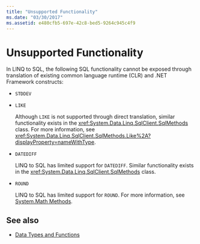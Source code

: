 ```yaml
---
title: "Unsupported Functionality"
ms.date: "03/30/2017"
ms.assetid: e480cfb5-697e-42c8-bed5-9264c945c4f9
---
```

# Unsupported Functionality
In LINQ to SQL, the following SQL functionality cannot be exposed through translation of existing common language runtime (CLR) and .NET Framework constructs:  
  
- `STDDEV`  
  
- `LIKE`  
  
     Although `LIKE` is not supported through direct translation, similar functionality exists in the <xref:System.Data.Linq.SqlClient.SqlMethods> class. For more information, see <xref:System.Data.Linq.SqlClient.SqlMethods.Like%2A?displayProperty=nameWithType>.  
  
- `DATEDIFF`  
  
     LINQ to SQL has limited support for `DATEDIFF`. Similar functionality exists in the <xref:System.Data.Linq.SqlClient.SqlMethods> class.  
  
- `ROUND`  
  
     LINQ to SQL has limited support for `ROUND`. For more information, see [System.Math Methods](system-math-methods.md).  
  
## See also

- [Data Types and Functions](data-types-and-functions.md)
